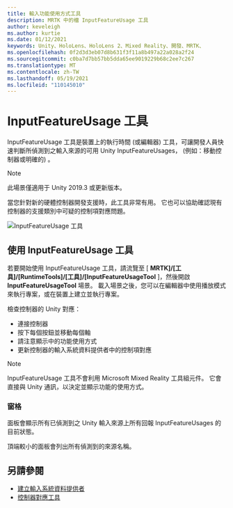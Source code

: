 ```yaml
---
title: 輸入功能使用方式工具
description: MRTK 中的檔 InputFeatureUsage 工具
author: keveleigh
ms.author: kurtie
ms.date: 01/12/2021
keywords: Unity、HoloLens、HoloLens 2、Mixed Reality、開發、MRTK、
ms.openlocfilehash: 0f2d3d3eb07d8b631f3f11a8b497a22a028a2f24
ms.sourcegitcommit: c0ba7d7bb57bb5dda65ee9019229b68c2ee7c267
ms.translationtype: MT
ms.contentlocale: zh-TW
ms.lasthandoff: 05/19/2021
ms.locfileid: "110145010"
---
```

# <a name="inputfeatureusage-tool"></a>InputFeatureUsage 工具

InputFeatureUsage 工具是裝置上的執行時間 (或編輯器) 工具，可讓開發人員快速判斷所偵測到之輸入來源的可用 Unity InputFeatureUsages， (例如：移動控制器或明確的) 。

> [!NOTE]
> 此場景僅適用于 Unity 2019.3 或更新版本。

當您針對新的硬體控制器開發支援時，此工具非常有用。 它也可以協助確認現有控制器的支援類別中可疑的控制項對應問題。

![InputFeatureUsage 工具](../images/controller-mapping-tool/InputFeatureUsages.png)

## <a name="using-the-inputfeatureusage-tool"></a>使用 InputFeatureUsage 工具

若要開始使用 InputFeatureUsage 工具，請流覽至 [ **MRTK]/[工具]/[RuntimeTools]/[工具]/[InputFeatureUsageTool** ]，然後開啟 **InputFeatureUsageTool** 場景。 載入場景之後，您可以在編輯器中使用播放模式來執行專案，或在裝置上建立並執行專案。

檢查控制器的 Unity 對應：

- 連接控制器
- 按下每個按鈕並移動每個軸
- 請注意顯示中的功能使用方式
- 更新控制器的輸入系統資料提供者中的控制項對應

> [!NOTE]
> InputFeatureUsage 工具不會利用 Microsoft Mixed Reality 工具組元件。 它會直接與 Unity 通訊，以決定並顯示功能的使用方式。

### <a name="panels"></a>窗格

面板會顯示所有已偵測到之 Unity 輸入來源上所有回報 InputFeatureUsages 的目前狀態。

頂端較小的面板會列出所有偵測到的來源名稱。

## <a name="see-also"></a>另請參閱

- [建立輸入系統資料提供者](../input/create-data-provider.md)
- [控制器對應工具](controller-mapping-tool.md)
